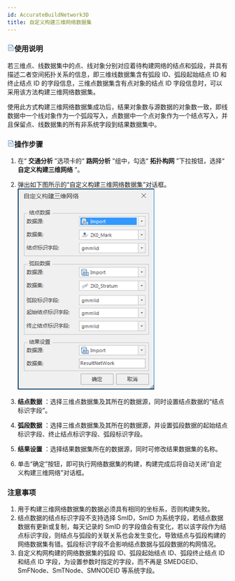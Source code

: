 ```yaml
---
id: AccurateBuildNetwork3D
title: 自定义构建三维网络数据集  
---  
```

### ![](../../img/read.gif)使用说明

若三维点、线数据集中的点、线对象分别对应着待构建网络的结点和弧段，并具有描述二者空间拓扑关系的信息，即三维线数据集含有弧段 ID、弧段起始结点 ID
和终止结点 ID 的字段信息，三维点数据集含有点对象的结点 ID 字段信息时，可以采用该方法构建三维网络数据集。

使用此方式构建三维网络数据集成功后，结果对象数与源数据的对象数一致，即线数据中一个线对象作为一个弧段写入，点数据中一个点对象作为一个结点写入，并且保留点、线数据集的所有非系统字段到结果数据集中。

### ![](../../img/read.gif)操作步骤

1. 在“ **交通分析** ”选项卡的“ **路网分析** ”组中，勾选“ **拓扑构网** ”下拉按钮，选择“ **自定义构建三维网络** ”。
2. 弹出如下图所示的“自定义构建三维网络数据集”对话框。  ![](img/AccurateBuildNetwork.png)  

3. **结点数据** ：选择三维点数据集及其所在的数据源，同时设置结点数据的“结点标识字段”。
4. **弧段数据** ：选择三维点数据集及其所在的数据源，并设置弧段数据的起始结点标识字段、终止结点标识字段、弧段标识字段。
5. **结果设置** ：选择结果数据集所在的数据源，同时可修改结果数据集的名称。
6. 单击“确定”按钮，即可执行网络数据集的构建，构建完成后将自动关闭“自定义构建三维网络”对话框。

###  注意事项

1. 用于构建三维网络数据集的数据必须具有相同的坐标系，否则构建失败。
2. 结点数据的结点标识字段不支持选择 SmID，SmID 为系统字段，若结点数据数据有更新或复制，每天记录的 SmID 的字段值会有变化，若以该字段作为结点标识字段，则结点与弧段的关联关系也会发生变化，导致结点与弧段构建的网络数据集有错。弧段标识字段不会影响结点数据与弧段数据的构网情况。
3. 自定义构网构建的网络数据集的弧段 ID、弧段起始结点 ID、弧段终止结点 ID 和结点 ID 字段，为设置参数时指定的字段，而不再是 SMEDGEID、SmFNode、SmTNode、SMNODEID 等系统字段。





